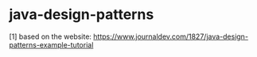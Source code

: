 # java-design-patterns 

  [1] based on the website: https://www.journaldev.com/1827/java-design-patterns-example-tutorial
